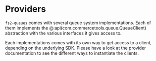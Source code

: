 # Providers

`fs2-queues` comes with several queue system implementations. Each of them implements the @:api(com.commercetools.queue.QueueClient) abstraction with the various interfaces it gives access to.

Each implementations comes with its own way to get access to a client, depending on the underlying SDK. Please have a look at the provider documentation to see the different ways to instantiate the clients.
